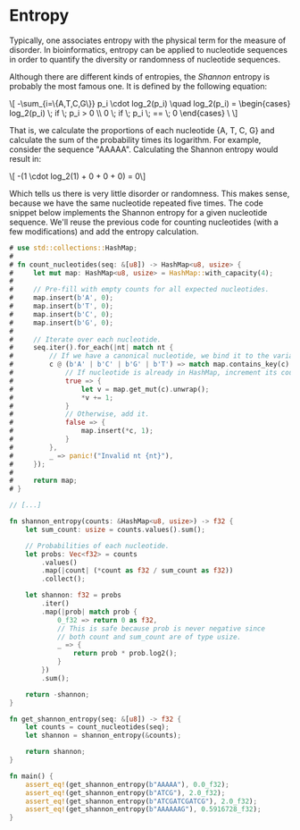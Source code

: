 # Entropy
Typically, one associates entropy with the physical term for the measure of disorder. In bioinformatics, entropy can be applied to nucleotide sequences in order to quantify the diversity or randomness of nucleotide sequences.

Although there are different kinds of entropies, the *Shannon* entropy is probably the most famous one. It is defined by the following equation:

\\[ -\sum_{i=\\{A,T,C,G\\}} p_i \cdot log_2(p_i) \quad log_2(p_i) = \begin{cases} log_2(p_i) \\; if \\; p_i > 0 \\\\ 0 \\; if \\; p_i \\; == \\; 0 \end{cases} \\ \\]

That is, we calculate the proportions of each nucleotide {A, T, C, G} and calculate the sum of the probability times its logarithm. For example, consider the sequence "AAAAA". Calculating the Shannon entropy would result in:

\\[ -(1 \cdot log_2(1) + 0 + 0 + 0) = 0\\]

Which tells us there is very little disorder or randomness. This makes sense, because we have the same nucleotide repeated five times. The code snippet below implements the Shannon entropy for a given nucleotide sequence. We'll reuse the previous code for counting nucleotides (with a few modifications) and add the entropy calculation.

```rust
# use std::collections::HashMap;
#
# fn count_nucleotides(seq: &[u8]) -> HashMap<u8, usize> {
#     let mut map: HashMap<u8, usize> = HashMap::with_capacity(4);
#
#     // Pre-fill with empty counts for all expected nucleotides.
#     map.insert(b'A', 0);
#     map.insert(b'T', 0);
#     map.insert(b'C', 0);
#     map.insert(b'G', 0);
#
#     // Iterate over each nucleotide.
#     seq.iter().for_each(|nt| match nt {
#         // If we have a canonical nucleotide, we bind it to the variable c.
#         c @ (b'A' | b'C' | b'G' | b'T') => match map.contains_key(c) {
#             // If nucleotide is already in HashMap, increment its count.
#             true => {
#                 let v = map.get_mut(c).unwrap();
#                 *v += 1;
#             }
#             // Otherwise, add it.
#             false => {
#                 map.insert(*c, 1);
#             }
#         },
#         _ => panic!("Invalid nt {nt}"),
#     });
#
#     return map;
# }

// [...]

fn shannon_entropy(counts: &HashMap<u8, usize>) -> f32 {
    let sum_count: usize = counts.values().sum();

    // Probabilities of each nucleotide.
    let probs: Vec<f32> = counts
        .values()
        .map(|count| (*count as f32 / sum_count as f32))
        .collect();

    let shannon: f32 = probs
        .iter()
        .map(|prob| match prob {
            0_f32 => return 0 as f32,
            // This is safe because prob is never negative since
            // both count and sum_count are of type usize.
            _ => {
                return prob * prob.log2();
            }
        })
        .sum();

    return -shannon;
}

fn get_shannon_entropy(seq: &[u8]) -> f32 {
    let counts = count_nucleotides(seq);
    let shannon = shannon_entropy(&counts);

    return shannon;
}

fn main() {
    assert_eq!(get_shannon_entropy(b"AAAAA"), 0.0_f32);
    assert_eq!(get_shannon_entropy(b"ATCG"), 2.0_f32);
    assert_eq!(get_shannon_entropy(b"ATCGATCGATCG"), 2.0_f32);
    assert_eq!(get_shannon_entropy(b"AAAAAAG"), 0.5916728_f32);
}

```
